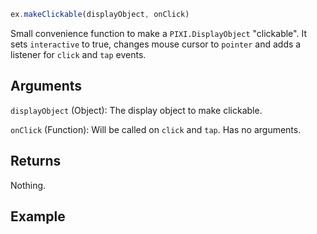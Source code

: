 ```js
ex.makeClickable(displayObject, onClick)
```

Small convenience function to make a `PIXI.DisplayObject` "clickable". It sets `interactive` to true, changes mouse cursor to `pointer` and adds a listener for `click` and `tap` events.

## Arguments

`displayObject` (Object): The display object to make clickable.

`onClick` (Function): Will be called on `click` and `tap`. Has no arguments.

## Returns

Nothing.

## Example

```js

```
